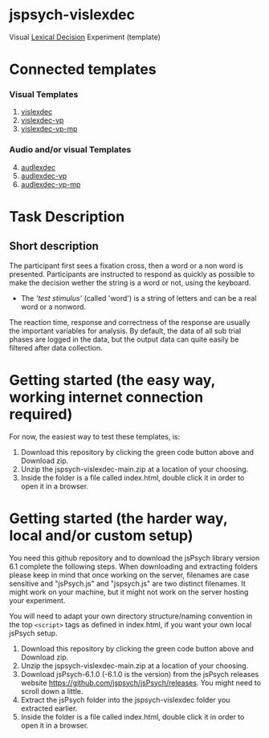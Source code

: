 # jspsych-vislexdec
Visual [Lexical Decision](https://en.wikipedia.org/wiki/Lexical_decision_task) Experiment (template)

# Connected templates

### Visual Templates
1. [vislexdec](https://github.com/UiL-OTS-labs/jspsych-vislexdec)
2. [vislexdec-vp](https://github.com/UiL-OTS-labs/jspsych-vislexdec-vp)
3. [vislexdec-vp-mp](https://github.com/UiL-OTS-labs/jspsych-vislexdec-vp-vm)

### Audio and/or visual Templates
4. [audlexdec](https://github.com/UiL-OTS-labs/jspsych-audlexdec-vp)
5. [audlexdec-vp](https://github.com/UiL-OTS-labs/jspsych-audlexdec-vp)
6. [audlexdec-vp-mp](https://github.com/UiL-OTS-labs/jspsych-audlexdec-vp-mp)

# Task Description

## Short description
The participant first sees a fixation cross, then a word or a non word is presented. Participants are instructed to respond as quickly as possible to make the decision wether the string is a word or not, using the keyboard.

- The _'test stimulus'_ (called 'word') is a string of letters and can be a real word or a nonword.

The reaction time, response and correctness of the response are usually the important variables for analysis. By default, the data of all sub trial phases are logged in the data, but the output data can quite easily be filtered after data collection.

# Getting started (the easy way, working internet connection required)
For now, the easiest way to test these templates, is:

1. Download this repository by clicking the green code button above and Download zip.
2. Unzip the jspsych-vislexdec-main.zip at a location of your choosing.
3. Inside the folder is a file called index.html, double click it in order to open it
   in a browser.

# Getting started (the harder way, local and/or custom setup)

You need this github repository and to download the jsPsych library version 6.1
complete the following steps. When downloading and extracting folders please
keep in mind that once working on the server, filenames are case sensitive and
"jsPsych.js" and "jspsych.js" are two distinct filenames. It might work on your
machine, but it might not work on the server hosting your experiment.

You will need to adapt your own directory structure/naming convention in the 
top ```<script>``` tags as defined in index.html, if you want your own local jsPsych setup.

1. Download this repository by clicking the green code button above and Download zip.
2. Unzip the jspsych-vislexdec-main.zip at a location of your choosing.
3. Download jsPsych-6.1.0 (-6.1.0 is the version) from the jsPsych releases website
   https://github.com/jspsych/jsPsych/releases. You might need to scroll down a little.
4. Extract the jsPsych folder into the jspsych-vislexdec folder you extracted earlier.
5. Inside the folder is a file called index.html, double click it in order to open it
   in a browser.
